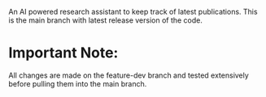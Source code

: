 An AI powered research assistant to keep track of latest publications. This is the main branch with latest release version of the code. 

# Important Note:
All changes are made on the feature-dev branch and tested extensively before pulling them into the main branch.